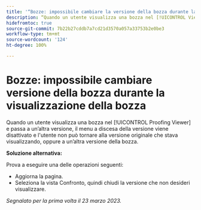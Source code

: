 ```yaml
---
title: '“Bozze: impossibile cambiare la versione della bozza durante la visualizzazione della bozza”'
description: “Quando un utente visualizza una bozza nel [!UICONTROL Viewer Proofing] e passa a un’altra versione, il menu a discesa della versione si disattiva e l’utente non può tornare alla versione originale che stava visualizzando o a un’altra versione della bozza.”
hidefromtoc: true
source-git-commit: 7b22b27cddb7a7cd21d3570a057a33753b2e0be3
workflow-type: tm+mt
source-wordcount: '124'
ht-degree: 100%

---
```



# Bozze: impossibile cambiare versione della bozza durante la visualizzazione della bozza


<!--
>[!NOTE]
>
>This issue was fixed on March 30, 2023.
-->

Quando un utente visualizza una bozza nel [!UICONTROL Proofing Viewer] e passa a un’altra versione, il menu a discesa della versione viene disattivato e l&#39;utente non può tornare alla versione originale che stava visualizzando, oppure a un’altra versione della bozza.

**Soluzione alternativa:**

Prova a eseguire una delle operazioni seguenti:

* Aggiorna la pagina.
* Seleziona la vista Confronto, quindi chiudi la versione che non desideri visualizzare.

_Segnalato per la prima volta il 23 marzo 2023._

